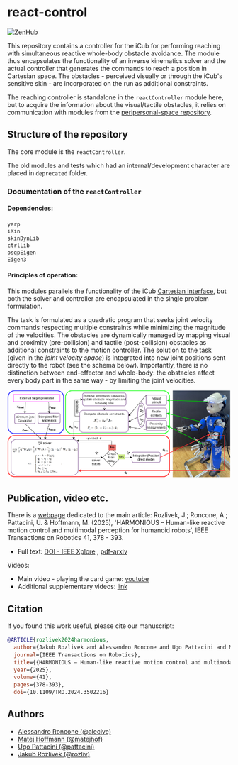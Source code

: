 # react-control

[![ZenHub](https://img.shields.io/badge/Shipping_faster_with-ZenHub-435198.svg)](https://zenhub.com)

This repository contains a controller for the iCub for performing reaching with simultaneous reactive whole-body obstacle avoidance. The module thus encapsulates the functionality of an inverse kinematics solver and the actual controller that generates the commands to reach a position in Cartesian space. The obstacles - perceived visually or through the iCub's sensitive skin - are incorporated on the run as additional constraints.

The reaching controller is standalone in the `reactController` module here, but to acquire the information about the visual/tactile obstacles, it relies on communication with modules from the [peripersonal-space repository](https://github.com/robotology/peripersonal-space).

## Structure of the repository

The core module is the `reactController`.

The old modules and tests which had an internal/development character are placed in `deprecated` folder.

### Documentation of the `reactController`

#### Dependencies:
    yarp
    iKin
    skinDynLib
    ctrlLib
    osqpEigen
    Eigen3

#### Principles of operation:

This modules parallels the functionality of the iCub [Cartesian interface](http://wiki.icub.org/brain/icub_cartesian_interface.html), but both the solver and controller are encapsulated in the single problem formulation. 

The task is formulated as a quadratic program that seeks joint velocity commands respecting multiple constraints while minimizing the magnitude of the velocities. 
The obstacles are dynamically managed by mapping visual and proximity (pre-collision) and tactile (post-collision) obstacles as additional constraints to the motion controller.
The solution to the task (given in the *joint velocity space*) is integrated into new joint positions sent directly to the robot (see the schema below). 
Importantly, there is no distinction between end-effector and whole-body: the obstacles affect every body part in the same way - by limiting the joint velocities.

![Schema of the controller](misc/new-react-schema.png)

## Publication, video etc.
There is a [webpage](https://sites.google.com/site/matejhof/publications/harmonious) dedicated to the main article:  Rozlivek, J.; Roncone, A.; Pattacini, U. & Hoffmann, M. (2025), 'HARMONIOUS – Human-like reactive motion control and multimodal perception for humanoid robots', IEEE Transactions on Robotics 41, 378 - 393.
* Full text: [DOI - IEEE Xplore](https://doi.org/10.1109/TRO.2024.3502216) , [pdf-arxiv](https://arxiv.org/abs/2312.02711)

Videos:
* Main video - playing the card game: [youtube](https://youtu.be/gw8JB-1R3bs)
* Additional supplementary videos: [link](https://ieeexplore.ieee.org/document/10758235/media#media) 

## Citation
If you found this work useful, please cite our manuscript:

```bibtex
@ARTICLE{rozlivek2024harmonious,
  author={Jakub Rozlivek and Alessandro Roncone and Ugo Pattacini and Matej Hoffmann},
  journal={IEEE Transactions on Robotics}, 
  title={{HARMONIOUS – Human-like reactive motion control and multimodal perception for humanoid robots}}, 
  year={2025},
  volume={41},
  pages={378-393},
  doi={10.1109/TRO.2024.3502216}
```

## Authors

 * [Alessandro Roncone (@alecive)](https://github.com/alecive)
 * [Matej Hoffmann (@matejhof)](https://github.com/matejhof)
 * [Ugo Pattacini (@pattacini)](https://github.com/pattacini)
 * [Jakub Rozlivek (@rozliv)](https://github.com/rozliv)

